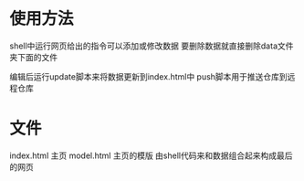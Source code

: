 # 使用方法
shell中运行网页给出的指令可以添加或修改数据
要删除数据就直接删除data文件夹下面的文件

编辑后运行update脚本来将数据更新到index.html中
push脚本用于推送仓库到远程仓库

# 文件
index.html 主页 
model.html 主页的模版 由shell代码来和数据组合起来构成最后的网页
